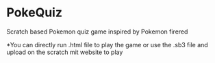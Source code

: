 # PokeQuiz
Scratch based Pokemon quiz game inspired by Pokemon firered



*You can directly run .html file to play the game or use the .sb3 file and upload on the scratch mit website to play

